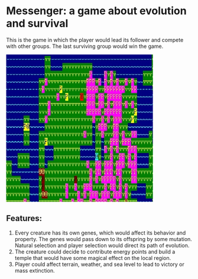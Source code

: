 # Messenger: a game about evolution and survival
This is the game in which the player would lead its follower and compete with other groups. The last surviving group would win the game. 

![demo](https://github.com/grassking100/messenger/blob/master/pic.jpg?raw=true)

## Features:
1. Every creature has its own genes, which would affect its behavior and property. The genes would pass down to its offspring by some mutation. Natural selection and player selection would direct its path of evolution.
2. The creature could decide to contribute energy points and build a temple that would have some magical effect on the local region.
3. Player could affect terrain, weather, and sea level to lead to victory or mass extinction.
